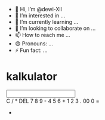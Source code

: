 - 👋 Hi, I’m @dewi-Xll
- 👀 I’m interested in ...
- 🌱 I’m currently learning ...
- 💞️ I’m looking to collaborate on ...
- 📫 How to reach me ...
- 😄 Pronouns: ...
- ⚡ Fun fact: ...

<!---
dewi-Xll/dewi-Xll is a ✨ special ✨ repository because its `README.md` (this file) appears on your GitHub profile.
You can click the Preview link to take a look at your changes.
--->
<!DOCTYPE html>
<html lang="en">
  <head>
    <meta charset="utf-8"/>
    <meta name="viewport" content="width=device-width,initial slace=1.0"/>
    <title>kalkulator</title>
    <link rel="stylesheet" href="style.css" type="text/css">
  </head>
  <body>
    <div class="calculator">
      <h1>kalkulator </h1>
      <input type="Text" id="layar"/>
      <div class="container-tombol">
        <span class="tombol" id="operator">C</span>
        <span class="tombol" id="operator">/</span>
        <span class="tombol" id="operator">*</span>
        <span class="tombol" id="operator">DEL</span>
        <span class="tombol">7</span>
        <span class="tombol">8</span>
        <span class="tombol">9</span>
        <span class="tombol" id="operator">-</span>
        <span class="tombol">4</span>
        <span class="tombol">5</span>
        <span class="tombol">6</span>
        <span class="tombol" id ="operator">+</span>
        <span class="tombol">1</span>
        <span class="tombol">2</span>
        <span class="tombol">3</span>
        <span class="tombol" id="operator">.</span>
        <span class="tombol">00</span>
        <span class="tombol" id="nol">0</span>
        <span class="tombol" id="hitung">=</span>
      </div>
      <footer>
        <div class="container">
          <div class="row">
            <div class="col text-center">
              <ul class="mt-3"><li></li>
              </ul>
            </div>
          </div>
        </div>
      </footer>
  </div>
  </body>
  <script src=".app.js"></script>
</html>
